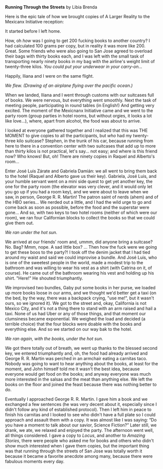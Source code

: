 **Running Through the Streets**
by Libia Brenda

Here is the epic tale of how we brought copies of A Larger Reality to the Mexicanx Initiative reception:

It started before I left home.

How, oh _how_ was I going to get 200 fucking books to another country? I had calculated 100 grams per copy, but in reality it was more like 200. Great. Some friends who were also going to San Jose agreed to overload their bags with thirty books each, and I was left with the small task of transporting nearly ninety books in my bag with the airline's weight limit of twenty-three kilos. _You could put your underwear in your carry-on..._ 

Happily, Iliana and I were on the same flight.

*We flew. (Drawing of an airplane flying over the pacific ocean.)*

When we landed, Iliana and I went through customs with our suitcases full of books. We were nervous, but everything went smoothly. Next the task of meeting people, participating in round tables (in English!) And getting very excited. The moment of the Mexicnanx Initiative came and we went to the party room (group parties in hotel rooms, but without orgies, it looks a lot like love...), where, apart from alcohol, the food was about to arrive.

I looked at everyone gathered together and I realized that this was THE MOMENT to give copies to all the participants, but _who_ had my twenty-three kilo suitcase? Stephen, in the trunk of his car, because running from here to there in a convention center with two suitcases that add up to more than thirty kilos is not practical, let's say... not easy; and where is this friend now? Who knows! But, oh! There are ninety copies in Raquel and Alberto's room...

Enter José Luis Zárate and Gabriela Damián: we all went to bring them back to the hotel (Raquel and Alberto gave us their key). Gabriela, José Luis, and your humble servant went on a mini side quest to get yet another key, the one for the party room (the elevator was very clever, and it would only let you go up if you had a room key), and we were about to leave when we saw, in person, George R. R. Martin! The patron saint of nerds (ahem) and of the HBO series... We nerded out a little, and I had the wild urge to go and come back as soon as possible, before the food and the superstar were gone... And so, with two keys to two hotel rooms (neither of which were our room), we ran four Californian blocks to collect the books so that we could give them out.

*We ran under the hot sun.*

We arrived at our friends' room and, ummm, did anyone bring a suitcase? No. Bag? Mmm, nope. A sad little box? ... Then how the fuck were we going to get these boos to the party?! I took off the denim jacket that I had tied around my waist and said we could improvise a bundle. And José Luis, who is one of the sweetest people in the world, made a modest trip to the bathroom and was willing to wear his vest as a shirt (with Catrina on it, of course). He came out of the bathroom wearing his vest and holding up his shirt. "Here!" He shouted triumphantly.

We improvised two bundles, Gaby put some books in her purse, we loaded up more books loose in our arms, and we thought we'd better get a taxi (on the bed, by the way, there was a backpack crying, "use me!", but it wasn't ours, so we ignored it). We got to the street and, okay, California is not Mexico City, and it's not a thing there to stand with an arm raised and hail a taxi. None of us had Uber or any of those things, and that moment our clumsiness became exponential. We weighed the load and decided (a terrible choice) that the four blocks were doable with the books and everything else. And so we started on our way bak to the hotel.

*We ran again, with the books, under the hot sun.*

We got there totally out of breath, we went up thanks to the blessed second key, we entered triumphantly and, oh, the food had already arrived and George R. R. Martin was perched in an armchair eating a carnitas taco. Nobody was going to want to hear anything about the books, at least for the moment, and John himself told me it wasn't the best idea, because everyone would get food on the books; and anyway everyone was much more interested in the salsas and the meat than anything else. We left the books on the floor and joined the feast because there was nothing better to do.

Eventually I approached George R. R. Martin. I gave him a book and we exchanged a few sentences (he was very decent about it, especially since I didn't follow any kind of established protocol). Then I left him in peace to finish his carnitas and I looked to see who didn't have a full plate so I could approach and assault them with a copy. It was almost like I was saying: “Do you have a moment to talk about our savior, Science Fiction?” Later still, we drank, we ate, we relaxed and enjoyed the party. The afternoon went well, all things considered. I gave a copy to _Locus_, and another to _Amazing Stories_, there were people who asked me for books and others who didn't show much interested when I gave them copies, but the important thing was that running through the streets of San Jose was totally worth it because it became a favorite anecdote among many, because there were fabulous moments every day.
